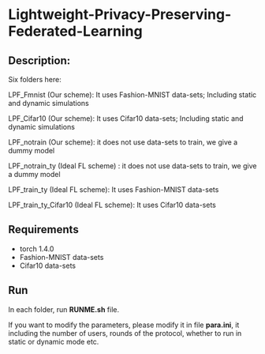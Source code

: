 # Lightweight-Privacy-Preserving-Federated-Learning
## Description:

Six folders here:

   LPF_Fmnist (Our scheme): It uses Fashion-MNIST data-sets; Including static and dynamic simulations

   LPF_Cifar10 (Our scheme): It uses Cifar10 data-sets; Including static and dynamic simulations

   LPF_notrain (Our scheme): it does not use data-sets to train, we give a dummy model

   LPF_notrain_ty (Ideal FL scheme) : it does not use data-sets to train, we give a dummy model

   LPF_train_ty (Ideal FL scheme): It uses Fashion-MNIST data-sets

   LPF_train_ty_Cifar10 (Ideal FL scheme): It uses Cifar10 data-sets

## Requirements

- torch 1.4.0
- Fashion-MNIST data-sets
- Cifar10 data-sets

## Run

  In each folder, run **RUNME.sh** file.

  If you want to modify the parameters, please modify it in file **para.ini**, it including the number of users, rounds of the protocol, whether to run in static or dynamic mode etc.

